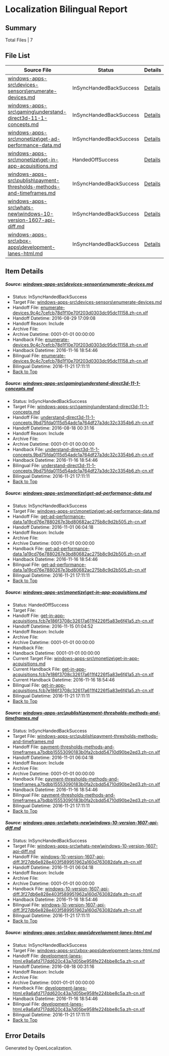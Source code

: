 # <a name='report-top'></a> Localization Bilingual Report

## Summary
 Total Files | 7

## File List
 Source File | Status | Details 
 ----------- | ------ | ------- 
 [windows-apps-src\devices-sensors\enumerate-devices.md](https://cpubwin.visualstudio.com/windows-uwp/_git/windows-uwp/commit/23a600fdcf972fcb291653e8aac447e035c12c6d?path=windows-apps-src%2Fdevices-sensors%2Fenumerate-devices.md&_a=contents) | InSyncHandedBackSuccess | [Details](#2aa1a86a2cb0b413fae5fbcd87599a9f1a8223243383)
 [windows-apps-src\gaming\understand-direct3d-11-1-concepts.md](https://cpubwin.visualstudio.com/windows-uwp/_git/windows-uwp/commit/6530fa257ea3735453a97eb5d916524e750e62fc?path=windows-apps-src%2Fgaming%2Funderstand-direct3d-11-1-concepts.md&_a=contents) | InSyncHandedBackSuccess | [Details](#9812e3a4528b0ce8abd76b1bfcfb93b1268f362c3583)
 [windows-apps-src\monetize\get-ad-performance-data.md](https://cpubwin.visualstudio.com/windows-uwp/_git/windows-uwp/commit/67845c76448ed13fd458cb3ee9eb2b75430faade?path=windows-apps-src%2Fmonetize%2Fget-ad-performance-data.md&_a=contents) | InSyncHandedBackSuccess | [Details](#551416caf19e16b6d6ab95fcd98aa8fbbb1587f15138)
 [windows-apps-src\monetize\get-in-app-acquisitions.md](https://cpubwin.visualstudio.com/windows-uwp/_git/windows-uwp/commit/ffb824edd0aee84a24e17ef3f0a1be47a221392f?path=windows-apps-src%2Fmonetize%2Fget-in-app-acquisitions.md&_a=contents) | HandedOffSuccess | [Details](#1909bb2639840f75a8186581a79c62ca730fb1115153)
 [windows-apps-src\publish\payment-thresholds-methods-and-timeframes.md](https://cpubwin.visualstudio.com/windows-uwp/_git/windows-uwp/commit/85b9993334ecfb3ea2dc5a196cb5b5f9dc99c985?path=windows-apps-src%2Fpublish%2Fpayment-thresholds-methods-and-timeframes.md&_a=contents) | InSyncHandedBackSuccess | [Details](#b4f98e31b52b77f6675771fc09bb492ca5cf90215499)
 [windows-apps-src\whats-new\windows-10-version-1607-api-diff.md](https://cpubwin.visualstudio.com/windows-uwp/_git/windows-uwp/commit/8d7ea8adcff944a9be58f164e88623861e4cf8ad?path=windows-apps-src%2Fwhats-new%2Fwindows-10-version-1607-api-diff.md&_a=contents) | InSyncHandedBackSuccess | [Details](#7ab2c9f1054509f816ef9647f340e61b6a281d8a8414)
 [windows-apps-src\xbox-apps\development-lanes-html.md](https://cpubwin.visualstudio.com/windows-uwp/_git/windows-uwp/commit/c20aaad74acde12cdf2b7db342dac2c8c376560b?path=windows-apps-src%2Fxbox-apps%2Fdevelopment-lanes-html.md&_a=contents) | InSyncHandedBackSuccess | [Details](#992182f69fe65967771b8bf75b1cb9883da3633a8465)

## Item Details
##### <a name='2aa1a86a2cb0b413fae5fbcd87599a9f1a8223243383'></a> Source: [windows-apps-src\devices-sensors\enumerate-devices.md](https://cpubwin.visualstudio.com/windows-uwp/_git/windows-uwp/commit/23a600fdcf972fcb291653e8aac447e035c12c6d?path=windows-apps-src%2Fdevices-sensors%2Fenumerate-devices.md&_a=contents)
* Status: InSyncHandedBackSuccess
* Target File: [windows-apps-src\devices-sensors\enumerate-devices.md](https://cpubwin.visualstudio.com/windows-uwp/_git/windows-uwp.zh-cn/commit/14c34764cf5110a1a408ec34f2b594100256e2ba?path=windows-apps-src%2Fdevices-sensors%2Fenumerate-devices.md&_a=contents)
* Handoff File: [enumerate-devices.9c4c7cefcb78d1f10e70f203d0303dc95dc11158.zh-cn.xlf](https://cpubwin.visualstudio.com/windows-uwp/_git/WDCLib.handoff/commit/59c84c589e3f7b4936a305d9bc3e7dc5bc3e5418?path=ol-handoff%2FMicrosoft%2Fwindows-apps.zh-cn%2Fmaster%2Fenumerate-devices.9c4c7cefcb78d1f10e70f203d0303dc95dc11158.zh-cn.xlf&_a=contents)
* Handoff Datetime: 2016-08-29 17:09:08
* Handoff Reason: Include
* Archive File: 
* Archive Datetime: 0001-01-01 00:00:00
* Handback File: [enumerate-devices.9c4c7cefcb78d1f10e70f203d0303dc95dc11158.zh-cn.xlf](https://cpubwin.visualstudio.com/windows-uwp/_git/WDCLib.handback/commit/fc06fe2788b621ccb50cc92354d08469b17bfcdc?path=ol-handback%2Fcpubwin%2Fwindows-uwp.zh-cn%2Fmaster%2Fenumerate-devices.9c4c7cefcb78d1f10e70f203d0303dc95dc11158.zh-cn.xlf&_a=contents)
* Handback Datetime: 2016-11-16 18:54:46
* Bilingual File: [enumerate-devices.9c4c7cefcb78d1f10e70f203d0303dc95dc11158.zh-cn.xlf](https://cpubwin.visualstudio.com/windows-uwp/_git/WDCLib.handback/commit/fc06fe2788b621ccb50cc92354d08469b17bfcdc?path=ol-handback%2Fcpubwin%2Fwindows-uwp.zh-cn%2Fmaster%2Fenumerate-devices.9c4c7cefcb78d1f10e70f203d0303dc95dc11158.zh-cn.xlf&_a=contents)
* Bilingual Datetime: 2016-11-21 17:11:11
* [Back to Top](#report-top)

##### <a name='9812e3a4528b0ce8abd76b1bfcfb93b1268f362c3583'></a> Source: [windows-apps-src\gaming\understand-direct3d-11-1-concepts.md](https://cpubwin.visualstudio.com/windows-uwp/_git/windows-uwp/commit/6530fa257ea3735453a97eb5d916524e750e62fc?path=windows-apps-src%2Fgaming%2Funderstand-direct3d-11-1-concepts.md&_a=contents)
* Status: InSyncHandedBackSuccess
* Target File: [windows-apps-src\gaming\understand-direct3d-11-1-concepts.md](https://cpubwin.visualstudio.com/windows-uwp/_git/windows-uwp.zh-cn/commit/14c34764cf5110a1a408ec34f2b594100256e2ba?path=windows-apps-src%2Fgaming%2Funderstand-direct3d-11-1-concepts.md&_a=contents)
* Handoff File: [understand-direct3d-11-1-concepts.9bd75fda0115d54adc1a764df27a3dc32c3354b6.zh-cn.xlf](https://cpubwin.visualstudio.com/windows-uwp/_git/WDCLib.handoff/commit/40e87dccc7be0598ef959c85fe3efbc308cb3613?path=ol-handoff%2FMicrosoft%2Fwindows-apps.zh-cn%2Fmaster%2Funderstand-direct3d-11-1-concepts.9bd75fda0115d54adc1a764df27a3dc32c3354b6.zh-cn.xlf&_a=contents)
* Handoff Datetime: 2016-08-18 00:31:16
* Handoff Reason: Include
* Archive File: 
* Archive Datetime: 0001-01-01 00:00:00
* Handback File: [understand-direct3d-11-1-concepts.9bd75fda0115d54adc1a764df27a3dc32c3354b6.zh-cn.xlf](https://cpubwin.visualstudio.com/windows-uwp/_git/WDCLib.handback/commit/fc06fe2788b621ccb50cc92354d08469b17bfcdc?path=ol-handback%2Fcpubwin%2Fwindows-uwp.zh-cn%2Fmaster%2Funderstand-direct3d-11-1-concepts.9bd75fda0115d54adc1a764df27a3dc32c3354b6.zh-cn.xlf&_a=contents)
* Handback Datetime: 2016-11-16 18:54:46
* Bilingual File: [understand-direct3d-11-1-concepts.9bd75fda0115d54adc1a764df27a3dc32c3354b6.zh-cn.xlf](https://cpubwin.visualstudio.com/windows-uwp/_git/WDCLib.handback/commit/fc06fe2788b621ccb50cc92354d08469b17bfcdc?path=ol-handback%2Fcpubwin%2Fwindows-uwp.zh-cn%2Fmaster%2Funderstand-direct3d-11-1-concepts.9bd75fda0115d54adc1a764df27a3dc32c3354b6.zh-cn.xlf&_a=contents)
* Bilingual Datetime: 2016-11-21 17:11:11
* [Back to Top](#report-top)

##### <a name='551416caf19e16b6d6ab95fcd98aa8fbbb1587f15138'></a> Source: [windows-apps-src\monetize\get-ad-performance-data.md](https://cpubwin.visualstudio.com/windows-uwp/_git/windows-uwp/commit/67845c76448ed13fd458cb3ee9eb2b75430faade?path=windows-apps-src%2Fmonetize%2Fget-ad-performance-data.md&_a=contents)
* Status: InSyncHandedBackSuccess
* Target File: [windows-apps-src\monetize\get-ad-performance-data.md](https://cpubwin.visualstudio.com/windows-uwp/_git/windows-uwp.zh-cn/commit/14c34764cf5110a1a408ec34f2b594100256e2ba?path=windows-apps-src%2Fmonetize%2Fget-ad-performance-data.md&_a=contents)
* Handoff File: [get-ad-performance-data.1a19cd76e7880267e3bd80682ac275b8c9d2b505.zh-cn.xlf](https://cpubwin.visualstudio.com/windows-uwp/_git/WDCLib.handoff/commit/1809d68ff38f7e9f4e69ad0d6795be33ea8f0775?path=ol-handoff%2Fcpubwin%2Fwindows-uwp.zh-cn%2Fmaster%2Fget-ad-performance-data.1a19cd76e7880267e3bd80682ac275b8c9d2b505.zh-cn.xlf&_a=contents)
* Handoff Datetime: 2016-11-01 06:04:18
* Handoff Reason: Include
* Archive File: 
* Archive Datetime: 0001-01-01 00:00:00
* Handback File: [get-ad-performance-data.1a19cd76e7880267e3bd80682ac275b8c9d2b505.zh-cn.xlf](https://cpubwin.visualstudio.com/windows-uwp/_git/WDCLib.handback/commit/fc06fe2788b621ccb50cc92354d08469b17bfcdc?path=ol-handback%2Fcpubwin%2Fwindows-uwp.zh-cn%2Fmaster%2Fget-ad-performance-data.1a19cd76e7880267e3bd80682ac275b8c9d2b505.zh-cn.xlf&_a=contents)
* Handback Datetime: 2016-11-16 18:54:46
* Bilingual File: [get-ad-performance-data.1a19cd76e7880267e3bd80682ac275b8c9d2b505.zh-cn.xlf](https://cpubwin.visualstudio.com/windows-uwp/_git/WDCLib.handback/commit/fc06fe2788b621ccb50cc92354d08469b17bfcdc?path=ol-handback%2Fcpubwin%2Fwindows-uwp.zh-cn%2Fmaster%2Fget-ad-performance-data.1a19cd76e7880267e3bd80682ac275b8c9d2b505.zh-cn.xlf&_a=contents)
* Bilingual Datetime: 2016-11-21 17:11:11
* [Back to Top](#report-top)

##### <a name='1909bb2639840f75a8186581a79c62ca730fb1115153'></a> Source: [windows-apps-src\monetize\get-in-app-acquisitions.md](https://cpubwin.visualstudio.com/windows-uwp/_git/windows-uwp/commit/ffb824edd0aee84a24e17ef3f0a1be47a221392f?path=windows-apps-src%2Fmonetize%2Fget-in-app-acquisitions.md&_a=contents)
* Status: HandedOffSuccess
* Target File: 
* Handoff File: [get-in-app-acquisitions.fcb7e186f3708c32617a611f4226f5a83e6f41a5.zh-cn.xlf](https://cpubwin.visualstudio.com/windows-uwp/_git/WDCLib.handoff/commit/62e6890b2273859e48c0e3a6200bc6917d9f07ef?path=ol-handoff%2Fcpubwin%2Fwindows-uwp.zh-cn%2Fmaster%2Fget-in-app-acquisitions.fcb7e186f3708c32617a611f4226f5a83e6f41a5.zh-cn.xlf&_a=contents)
* Handoff Datetime: 2016-11-15 01:04:52
* Handoff Reason: Include
* Archive File: 
* Archive Datetime: 0001-01-01 00:00:00
* Handback File: 
* Handback Datetime: 0001-01-01 00:00:00
* Current Target File: [windows-apps-src\monetize\get-in-app-acquisitions.md](https://cpubwin.visualstudio.com/windows-uwp/_git/windows-uwp.zh-cn/commit/14c34764cf5110a1a408ec34f2b594100256e2ba?path=windows-apps-src%2Fmonetize%2Fget-in-app-acquisitions.md&_a=contents)
* Current Handback File: [get-in-app-acquisitions.fcb7e186f3708c32617a611f4226f5a83e6f41a5.zh-cn.xlf](https://cpubwin.visualstudio.com/windows-uwp/_git/WDCLib.handback/commit/fc06fe2788b621ccb50cc92354d08469b17bfcdc?path=ol-handback%2Fcpubwin%2Fwindows-uwp.zh-cn%2Fmaster%2Fget-in-app-acquisitions.fcb7e186f3708c32617a611f4226f5a83e6f41a5.zh-cn.xlf&_a=contents)
* Current Handback Datetime: 2016-11-16 18:54:46
* Bilingual File: [get-in-app-acquisitions.fcb7e186f3708c32617a611f4226f5a83e6f41a5.zh-cn.xlf](https://cpubwin.visualstudio.com/windows-uwp/_git/WDCLib.handback/commit/fc06fe2788b621ccb50cc92354d08469b17bfcdc?path=ol-handback%2Fcpubwin%2Fwindows-uwp.zh-cn%2Fmaster%2Fget-in-app-acquisitions.fcb7e186f3708c32617a611f4226f5a83e6f41a5.zh-cn.xlf&_a=contents)
* Bilingual Datetime: 2016-11-21 17:11:11
* [Back to Top](#report-top)

##### <a name='b4f98e31b52b77f6675771fc09bb492ca5cf90215499'></a> Source: [windows-apps-src\publish\payment-thresholds-methods-and-timeframes.md](https://cpubwin.visualstudio.com/windows-uwp/_git/windows-uwp/commit/85b9993334ecfb3ea2dc5a196cb5b5f9dc99c985?path=windows-apps-src%2Fpublish%2Fpayment-thresholds-methods-and-timeframes.md&_a=contents)
* Status: InSyncHandedBackSuccess
* Target File: [windows-apps-src\publish\payment-thresholds-methods-and-timeframes.md](https://cpubwin.visualstudio.com/windows-uwp/_git/windows-uwp.zh-cn/commit/14c34764cf5110a1a408ec34f2b594100256e2ba?path=windows-apps-src%2Fpublish%2Fpayment-thresholds-methods-and-timeframes.md&_a=contents)
* Handoff File: [payment-thresholds-methods-and-timeframes.a7bdbb15553090183b0fa2cbdd54710d90be2ed3.zh-cn.xlf](https://cpubwin.visualstudio.com/windows-uwp/_git/WDCLib.handoff/commit/1809d68ff38f7e9f4e69ad0d6795be33ea8f0775?path=ol-handoff%2Fcpubwin%2Fwindows-uwp.zh-cn%2Fmaster%2Fpayment-thresholds-methods-and-timeframes.a7bdbb15553090183b0fa2cbdd54710d90be2ed3.zh-cn.xlf&_a=contents)
* Handoff Datetime: 2016-11-01 06:04:18
* Handoff Reason: Include
* Archive File: 
* Archive Datetime: 0001-01-01 00:00:00
* Handback File: [payment-thresholds-methods-and-timeframes.a7bdbb15553090183b0fa2cbdd54710d90be2ed3.zh-cn.xlf](https://cpubwin.visualstudio.com/windows-uwp/_git/WDCLib.handback/commit/fc06fe2788b621ccb50cc92354d08469b17bfcdc?path=ol-handback%2Fcpubwin%2Fwindows-uwp.zh-cn%2Fmaster%2Fpayment-thresholds-methods-and-timeframes.a7bdbb15553090183b0fa2cbdd54710d90be2ed3.zh-cn.xlf&_a=contents)
* Handback Datetime: 2016-11-16 18:54:46
* Bilingual File: [payment-thresholds-methods-and-timeframes.a7bdbb15553090183b0fa2cbdd54710d90be2ed3.zh-cn.xlf](https://cpubwin.visualstudio.com/windows-uwp/_git/WDCLib.handback/commit/fc06fe2788b621ccb50cc92354d08469b17bfcdc?path=ol-handback%2Fcpubwin%2Fwindows-uwp.zh-cn%2Fmaster%2Fpayment-thresholds-methods-and-timeframes.a7bdbb15553090183b0fa2cbdd54710d90be2ed3.zh-cn.xlf&_a=contents)
* Bilingual Datetime: 2016-11-21 17:11:11
* [Back to Top](#report-top)

##### <a name='7ab2c9f1054509f816ef9647f340e61b6a281d8a8414'></a> Source: [windows-apps-src\whats-new\windows-10-version-1607-api-diff.md](https://cpubwin.visualstudio.com/windows-uwp/_git/windows-uwp/commit/8d7ea8adcff944a9be58f164e88623861e4cf8ad?path=windows-apps-src%2Fwhats-new%2Fwindows-10-version-1607-api-diff.md&_a=contents)
* Status: InSyncHandedBackSuccess
* Target File: [windows-apps-src\whats-new\windows-10-version-1607-api-diff.md](https://cpubwin.visualstudio.com/windows-uwp/_git/windows-uwp.zh-cn/commit/14c34764cf5110a1a408ec34f2b594100256e2ba?path=windows-apps-src%2Fwhats-new%2Fwindows-10-version-1607-api-diff.md&_a=contents)
* Handoff File: [windows-10-version-1607-api-diff.3f27db6e828e403f589951962a160d763082dafe.zh-cn.xlf](https://cpubwin.visualstudio.com/windows-uwp/_git/WDCLib.handoff/commit/1809d68ff38f7e9f4e69ad0d6795be33ea8f0775?path=ol-handoff%2Fcpubwin%2Fwindows-uwp.zh-cn%2Fmaster%2Fwindows-10-version-1607-api-diff.3f27db6e828e403f589951962a160d763082dafe.zh-cn.xlf&_a=contents)
* Handoff Datetime: 2016-11-01 06:04:18
* Handoff Reason: Include
* Archive File: 
* Archive Datetime: 0001-01-01 00:00:00
* Handback File: [windows-10-version-1607-api-diff.3f27db6e828e403f589951962a160d763082dafe.zh-cn.xlf](https://cpubwin.visualstudio.com/windows-uwp/_git/WDCLib.handback/commit/fc06fe2788b621ccb50cc92354d08469b17bfcdc?path=ol-handback%2Fcpubwin%2Fwindows-uwp.zh-cn%2Fmaster%2Fwindows-10-version-1607-api-diff.3f27db6e828e403f589951962a160d763082dafe.zh-cn.xlf&_a=contents)
* Handback Datetime: 2016-11-16 18:54:46
* Bilingual File: [windows-10-version-1607-api-diff.3f27db6e828e403f589951962a160d763082dafe.zh-cn.xlf](https://cpubwin.visualstudio.com/windows-uwp/_git/WDCLib.handback/commit/fc06fe2788b621ccb50cc92354d08469b17bfcdc?path=ol-handback%2Fcpubwin%2Fwindows-uwp.zh-cn%2Fmaster%2Fwindows-10-version-1607-api-diff.3f27db6e828e403f589951962a160d763082dafe.zh-cn.xlf&_a=contents)
* Bilingual Datetime: 2016-11-21 17:11:11
* [Back to Top](#report-top)

##### <a name='992182f69fe65967771b8bf75b1cb9883da3633a8465'></a> Source: [windows-apps-src\xbox-apps\development-lanes-html.md](https://cpubwin.visualstudio.com/windows-uwp/_git/windows-uwp/commit/c20aaad74acde12cdf2b7db342dac2c8c376560b?path=windows-apps-src%2Fxbox-apps%2Fdevelopment-lanes-html.md&_a=contents)
* Status: InSyncHandedBackSuccess
* Target File: [windows-apps-src\xbox-apps\development-lanes-html.md](https://cpubwin.visualstudio.com/windows-uwp/_git/windows-uwp.zh-cn/commit/14c34764cf5110a1a408ec34f2b594100256e2ba?path=windows-apps-src%2Fxbox-apps%2Fdevelopment-lanes-html.md&_a=contents)
* Handoff File: [development-lanes-html.e9a6afd717dd620c43a7d05be958fe224bbe8c5a.zh-cn.xlf](https://cpubwin.visualstudio.com/windows-uwp/_git/WDCLib.handoff/commit/40e87dccc7be0598ef959c85fe3efbc308cb3613?path=ol-handoff%2FMicrosoft%2Fwindows-apps.zh-cn%2Fmaster%2Fdevelopment-lanes-html.e9a6afd717dd620c43a7d05be958fe224bbe8c5a.zh-cn.xlf&_a=contents)
* Handoff Datetime: 2016-08-18 00:31:16
* Handoff Reason: Include
* Archive File: 
* Archive Datetime: 0001-01-01 00:00:00
* Handback File: [development-lanes-html.e9a6afd717dd620c43a7d05be958fe224bbe8c5a.zh-cn.xlf](https://cpubwin.visualstudio.com/windows-uwp/_git/WDCLib.handback/commit/fc06fe2788b621ccb50cc92354d08469b17bfcdc?path=ol-handback%2Fcpubwin%2Fwindows-uwp.zh-cn%2Fmaster%2Fdevelopment-lanes-html.e9a6afd717dd620c43a7d05be958fe224bbe8c5a.zh-cn.xlf&_a=contents)
* Handback Datetime: 2016-11-16 18:54:46
* Bilingual File: [development-lanes-html.e9a6afd717dd620c43a7d05be958fe224bbe8c5a.zh-cn.xlf](https://cpubwin.visualstudio.com/windows-uwp/_git/WDCLib.handback/commit/fc06fe2788b621ccb50cc92354d08469b17bfcdc?path=ol-handback%2Fcpubwin%2Fwindows-uwp.zh-cn%2Fmaster%2Fdevelopment-lanes-html.e9a6afd717dd620c43a7d05be958fe224bbe8c5a.zh-cn.xlf&_a=contents)
* Bilingual Datetime: 2016-11-21 17:11:11
* [Back to Top](#report-top)


## Error Details

Generated by OpenLocalization.

